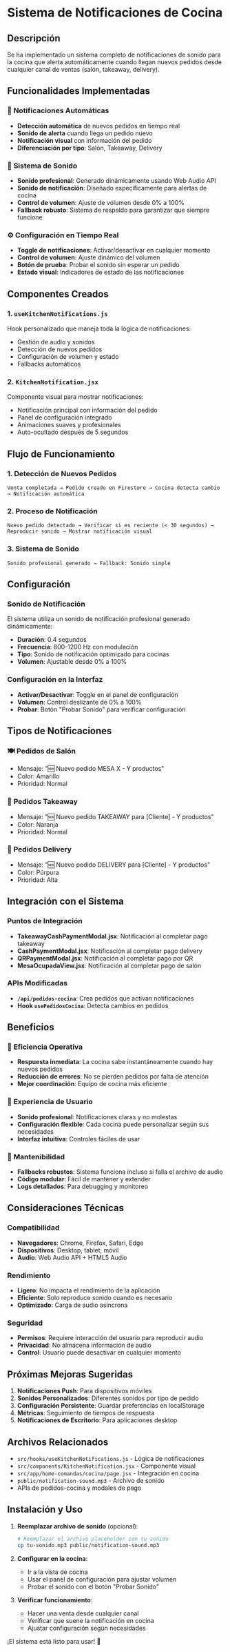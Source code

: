 # Sistema de Notificaciones de Cocina

## Descripción

Se ha implementado un sistema completo de notificaciones de sonido para la cocina que alerta automáticamente cuando llegan nuevos pedidos desde cualquier canal de ventas (salón, takeaway, delivery).

## Funcionalidades Implementadas

### 🔔 **Notificaciones Automáticas**
- **Detección automática** de nuevos pedidos en tiempo real
- **Sonido de alerta** cuando llega un pedido nuevo
- **Notificación visual** con información del pedido
- **Diferenciación por tipo**: Salón, Takeaway, Delivery

### 🎵 **Sistema de Sonido**
- **Sonido profesional**: Generado dinámicamente usando Web Audio API
- **Sonido de notificación**: Diseñado específicamente para alertas de cocina
- **Control de volumen**: Ajuste de volumen desde 0% a 100%
- **Fallback robusto**: Sistema de respaldo para garantizar que siempre funcione

### ⚙️ **Configuración en Tiempo Real**
- **Toggle de notificaciones**: Activar/desactivar en cualquier momento
- **Control de volumen**: Ajuste dinámico del volumen
- **Botón de prueba**: Probar el sonido sin esperar un pedido
- **Estado visual**: Indicadores de estado de las notificaciones

## Componentes Creados

### 1. `useKitchenNotifications.js`
Hook personalizado que maneja toda la lógica de notificaciones:
- Gestión de audio y sonidos
- Detección de nuevos pedidos
- Configuración de volumen y estado
- Fallbacks automáticos

### 2. `KitchenNotification.jsx`
Componente visual para mostrar notificaciones:
- Notificación principal con información del pedido
- Panel de configuración integrado
- Animaciones suaves y profesionales
- Auto-ocultado después de 5 segundos

## Flujo de Funcionamiento

### 1. **Detección de Nuevos Pedidos**
```
Venta completada → Pedido creado en Firestore → Cocina detecta cambio → Notificación automática
```

### 2. **Proceso de Notificación**
```
Nuevo pedido detectado → Verificar si es reciente (< 30 segundos) → Reproducir sonido → Mostrar notificación visual
```

### 3. **Sistema de Sonido**
```
Sonido profesional generado → Fallback: Sonido simple
```

## Configuración

### Sonido de Notificación
El sistema utiliza un sonido de notificación profesional generado dinámicamente:
- **Duración**: 0.4 segundos
- **Frecuencia**: 800-1200 Hz con modulación
- **Tipo**: Sonido de notificación optimizado para cocinas
- **Volumen**: Ajustable desde 0% a 100%

### Configuración en la Interfaz
- **Activar/Desactivar**: Toggle en el panel de configuración
- **Volumen**: Control deslizante de 0% a 100%
- **Probar**: Botón "Probar Sonido" para verificar configuración

## Tipos de Notificaciones

### 🍽️ **Pedidos de Salón**
- Mensaje: "🆕 Nuevo pedido MESA X - Y productos"
- Color: Amarillo
- Prioridad: Normal

### 🥡 **Pedidos Takeaway**
- Mensaje: "🆕 Nuevo pedido TAKEAWAY para [Cliente] - Y productos"
- Color: Naranja
- Prioridad: Normal

### 🚚 **Pedidos Delivery**
- Mensaje: "🆕 Nuevo pedido DELIVERY para [Cliente] - Y productos"
- Color: Púrpura
- Prioridad: Alta

## Integración con el Sistema

### Puntos de Integración
- **TakeawayCashPaymentModal.jsx**: Notificación al completar pago takeaway
- **CashPaymentModal.jsx**: Notificación al completar pago delivery
- **QRPaymentModal.jsx**: Notificación al completar pago por QR
- **MesaOcupadaView.jsx**: Notificación al completar pago de salón

### APIs Modificadas
- **`/api/pedidos-cocina`**: Crea pedidos que activan notificaciones
- **Hook `usePedidosCocina`**: Detecta cambios en pedidos

## Beneficios

### 🚀 **Eficiencia Operativa**
- **Respuesta inmediata**: La cocina sabe instantáneamente cuando hay nuevos pedidos
- **Reducción de errores**: No se pierden pedidos por falta de atención
- **Mejor coordinación**: Equipo de cocina más eficiente

### 🎯 **Experiencia de Usuario**
- **Sonido profesional**: Notificaciones claras y no molestas
- **Configuración flexible**: Cada cocina puede personalizar según sus necesidades
- **Interfaz intuitiva**: Controles fáciles de usar

### 🔧 **Mantenibilidad**
- **Fallbacks robustos**: Sistema funciona incluso si falla el archivo de audio
- **Código modular**: Fácil de mantener y extender
- **Logs detallados**: Para debugging y monitoreo

## Consideraciones Técnicas

### Compatibilidad
- **Navegadores**: Chrome, Firefox, Safari, Edge
- **Dispositivos**: Desktop, tablet, móvil
- **Audio**: Web Audio API + HTML5 Audio

### Rendimiento
- **Ligero**: No impacta el rendimiento de la aplicación
- **Eficiente**: Solo reproduce sonido cuando es necesario
- **Optimizado**: Carga de audio asíncrona

### Seguridad
- **Permisos**: Requiere interacción del usuario para reproducir audio
- **Privacidad**: No almacena información de audio
- **Control**: Usuario puede desactivar en cualquier momento

## Próximas Mejoras Sugeridas

1. **Notificaciones Push**: Para dispositivos móviles
2. **Sonidos Personalizados**: Diferentes sonidos por tipo de pedido
3. **Configuración Persistente**: Guardar preferencias en localStorage
4. **Métricas**: Seguimiento de tiempos de respuesta
5. **Notificaciones de Escritorio**: Para aplicaciones desktop

## Archivos Relacionados

- `src/hooks/useKitchenNotifications.js` - Lógica de notificaciones
- `src/components/KitchenNotification.jsx` - Componente visual
- `src/app/home-comandas/cocina/page.jsx` - Integración en cocina
- `public/notification-sound.mp3` - Archivo de sonido
- APIs de pedidos-cocina y modales de pago

## Instalación y Uso

1. **Reemplazar archivo de sonido** (opcional):
   ```bash
   # Reemplazar el archivo placeholder con tu sonido
   cp tu-sonido.mp3 public/notification-sound.mp3
   ```

2. **Configurar en la cocina**:
   - Ir a la vista de cocina
   - Usar el panel de configuración para ajustar volumen
   - Probar el sonido con el botón "Probar Sonido"

3. **Verificar funcionamiento**:
   - Hacer una venta desde cualquier canal
   - Verificar que suene la notificación en cocina
   - Ajustar configuración según necesidades

¡El sistema está listo para usar! 🎉
